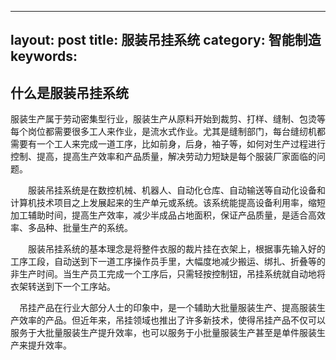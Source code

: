 
---
layout: post
title: 服装吊挂系统
category: 智能制造
keywords: 
---

## 什么是服装吊挂系统
服装生产属于劳动密集型行业，服装生产从原料开始到裁剪、打样、缝制、包烫等每个岗位都需要很多工人来作业，是流水式作业。尤其是缝制部门，每台缝纫机都需要有一个工人来完成一道工序，比如前身，后身，袖子等，如何对生产过程进行控制、提高，提高生产效率和产品质量，解决劳动力短缺是每个服装厂家面临的问题。

　　服装吊挂系统是在数控机械、机器人、自动化仓库、自动输送等自动化设备和计算机技术项目之上发展起来的生产单元或系统。该系统能提高设备利用率，缩短加工辅助时间，提高生产效率，减少半成品占地面积，保证产品质量，是适合高效率、多品种、批量生产的系统。


　　服装吊挂系统的基本理念是将整件衣服的裁片挂在衣架上，根据事先输入好的工序工段，自动送到下一道工序操作员手里，大幅度地减少搬运、绑扎、折叠等的非生产时间。当生产员工完成一个工序后，只需轻按控制钮，吊挂系统就自动地将衣架转送到下一个工序站。


　吊挂产品在行业大部分人士的印象中，是一个辅助大批量服装生产、提高服装生产效率的产品。但近年来，吊挂领域也推出了许多新技术，使得吊挂产品不仅可以服务于大批量服装生产提升效率，也可以服务于小批量服装生产甚至是单件服装生产来提升效率。

